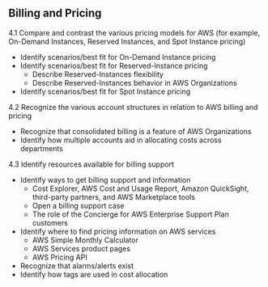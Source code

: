## Billing and Pricing
4.1 Compare and contrast the various pricing models for AWS (for example, On-Demand Instances, Reserved Instances, and Spot Instance pricing)
* Identify scenarios/best fit for On-Demand Instance pricing
* Identify scenarios/best fit for Reserved-Instance pricing
  * Describe Reserved-Instances flexibility
  * Describe Reserved-Instances behavior in AWS Organizations
* Identify scenarios/best fit for Spot Instance pricing

4.2 Recognize the various account structures in relation to AWS billing and pricing
* Recognize that consolidated billing is a feature of AWS Organizations
* Identify how multiple accounts aid in allocating costs across departments

4.3 Identify resources available for billing support
* Identify ways to get billing support and information
  * Cost Explorer, AWS Cost and Usage Report, Amazon QuickSight, third-party partners, and AWS Marketplace tools
  * Open a billing support case
  * The role of the Concierge for AWS Enterprise Support Plan customers
* Identify where to find pricing information on AWS services
  * AWS Simple Monthly Calculator
  * AWS Services product pages
  * AWS Pricing API
* Recognize that alarms/alerts exist
* Identify how tags are used in cost allocation
